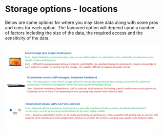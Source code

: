 # Storage options - locations

Below are some options for where you may store data along with some pros and cons for each option. The favoured option will depend upon a number of factors including the size of the data, the required access and the sensitivity of the data. 


![Storage locations](assets/img/StorageLocations.png "Storage locations")